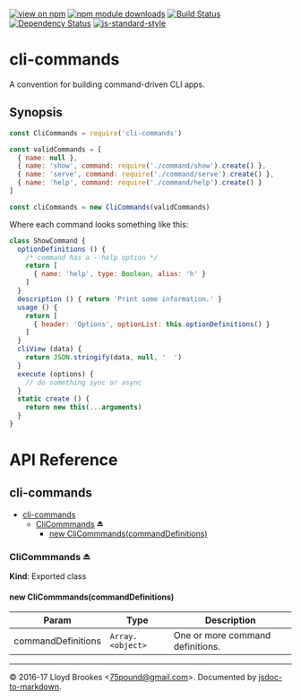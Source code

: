 [![view on npm](http://img.shields.io/npm/v/cli-commands.svg)](https://www.npmjs.org/package/cli-commands)
[![npm module downloads](http://img.shields.io/npm/dt/cli-commands.svg)](https://www.npmjs.org/package/cli-commands)
[![Build Status](https://travis-ci.org/75lb/cli-commands.svg?branch=master)](https://travis-ci.org/75lb/cli-commands)
[![Dependency Status](https://david-dm.org/75lb/cli-commands.svg)](https://david-dm.org/75lb/cli-commands)
[![js-standard-style](https://img.shields.io/badge/code%20style-standard-brightgreen.svg)](https://github.com/feross/standard)

# cli-commands

A convention for building command-driven CLI apps.

## Synopsis

```js
const CliCommands = require('cli-commands')

const validCommands = [
  { name: null },
  { name: 'show', command: require('./command/show').create() },
  { name: 'serve', command: require('./command/serve').create() },
  { name: 'help', command: require('./command/help').create() }
]

const cliCommands = new CliCommands(validCommands)
```

Where each command looks something like this:

```js
class ShowCommand {
  optionDefinitions () {
    /* command has a --help option */
    return [
      { name: 'help', type: Boolean, alias: 'h' }
    ]
  }
  description () { return 'Print some information.' }
  usage () {
    return [
      { header: 'Options', optionList: this.optionDefinitions() }
    ]
  }
  cliView (data) {
    return JSON.stringify(data, null, '  ')
  }
  execute (options) {
    // do something sync or async
  }
  static create () {
    return new this(...arguments)
  }
}
```

# API Reference

<a name="module_cli-commands"></a>

## cli-commands

* [cli-commands](#module_cli-commands)
    * [CliCommmands](#exp_module_cli-commands--CliCommmands) ⏏
        * [new CliCommmands(commandDefinitions)](#new_module_cli-commands--CliCommmands_new)

<a name="exp_module_cli-commands--CliCommmands"></a>

### CliCommmands ⏏
**Kind**: Exported class  
<a name="new_module_cli-commands--CliCommmands_new"></a>

#### new CliCommmands(commandDefinitions)

| Param | Type | Description |
| --- | --- | --- |
| commandDefinitions | <code>Array.&lt;object&gt;</code> | One or more command definitions. |


* * *

&copy; 2016-17 Lloyd Brookes \<75pound@gmail.com\>. Documented by [jsdoc-to-markdown](https://github.com/jsdoc2md/jsdoc-to-markdown).
